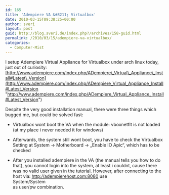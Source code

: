 ```yaml
---
id: 165
title: 'Adempiere VA &#8211; Virtualbox'
date: 2010-03-15T09:38:25+00:00
author: sveri
layout: post
guid: http://blog.sveri.de/index.php?/archives/158-guid.html
permalink: /2010/03/15/adempiere-va-virtualbox/
categories:
  - Computer-Mist
---
```

I setup Adempiere Virtual Appliance for Virtualbox under arch linux today, just out of curiosity: [http://www.adempiere.com/index.php/ADempiere\_Virtual\_Appliance\_Install#Latest\_Version](http://www.adempiere.com/index.php/ADempiere_Virtual_Appliance_Install#Latest_Version "http://www.adempiere.com/index.php/ADempiere_Virtual_Appliance_Install#Latest_Version") 



Despite the very good installation manual, there were three things which bugged me, but could be solved fast:



</p> 

  * Virtualbox wont boot the VA when the module: vboxnetflt is not loaded (at my place i never needed it for windows)


  * Afterwards, the system still wont boot, you have to check the Virtualbox Setting at System -> Motherboard -> &#8222;Enable IO Apic&#8220;, which has to be checked


  * After you installed adempiere in the VA (the manual tells you how to do that), you cannot login into the system, at least i couldnt, cause there was no valid user given in the tutorial. However, after connecting to the host via: http://adempierehost.com:8080 use   
    System/System  
    as user/pw combination.
</ul>